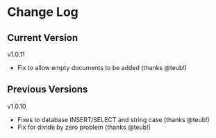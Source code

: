# Change Log

## Current Version

v1.0.11

- Fix to allow empty documents to be added (thanks @teub!)

## Previous Versions

v1.0.10

- Fixes to database INSERT/SELECT and string case (thanks @teub!)
- Fix for divide by zero problem (thanks @teub!)
